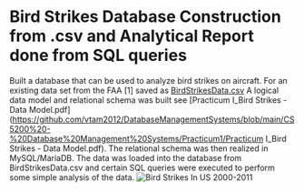 # Bird Strikes Database Construction from .csv and Analytical Report done from SQL queries
Built a database that can be used to analyze bird strikes on aircraft. For an existing data set from the FAA [1] saved as [BirdStrikesData.csv](https://github.com/vtam2012/DatabaseManagementSystems/blob/main/CS5200%20-%20Database%20Management%20Systems/Practicum1/BirdStrikesData-V2.csv)
A logical data model and relational schema  was built see [Practicum I_Bird Strikes - Data Model.pdf](https://github.com/vtam2012/DatabaseManagementSystems/blob/main/CS5200%20-%20Database%20Management%20Systems/Practicum1/Practicum I_Bird Strikes - Data Model.pdf). The relational schema was then realized in MySQL/MariaDB. The data was loaded into the database from BirdStrikesData.csv and certain SQL queries were executed to perform some simple analysis of the data.
![Bird Strikes In US 2000-2011](https://user-images.githubusercontent.com/12701155/224241102-445d97d8-6b08-4442-80b5-e1c008245a46.png)
